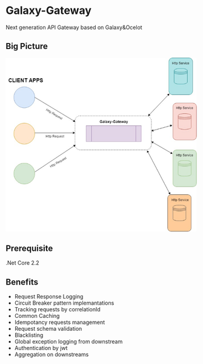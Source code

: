 
# Galaxy-Gateway
Next generation API Gateway based on Galaxy&Ocelot 


## Big Picture

![Big Picture](https://github.com/eyazici90/Galaxy-Gateway/blob/master/dev_en_ar.jpg)

## Prerequisite
.Net Core 2.2

## Benefits

 - Request Response Logging
 - Circuit Breaker pattern implemantations
 - Tracking requests by correlationId
 - Common Caching
 - Idempotancy requests management
 - Request schema validation
 - Blacklisting
 - Global exception logging from downstream
 - Authentication by jwt
 - Aggregation on downstreams
 
